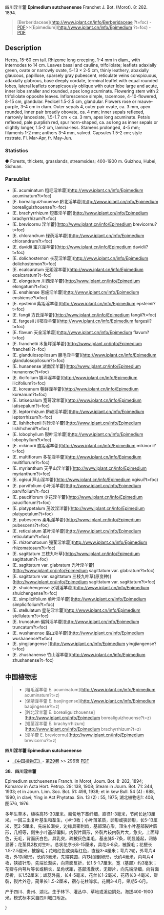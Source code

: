 四川淫羊藿 **Epimedium sutchuenense** Franchet J. Bot. (Morot). 8: 282. 1894.

> [Berberidaceae](http://www.iplant.cn/info/Berberidaceae ?t=foc) - [PDF](http://iplant.cn/foc/pdf/Berberidaceae.pdf)>>[Epimedium](http://www.iplant.cn/info/Epimedium ?t=foc) - [PDF](http://www.iplant.cn/foc/pdf/Epimedium.pdf)

## Description

Herbs, 15-60 cm tall. Rhizome long creeping, 1-4 mm in diam., with internodes to 14 cm. Leaves basal and cauline, trifoliolate; leaflets adaxially green, ovate or narrowly ovate, 5-13 × 2-5 cm, thinly leathery, abaxially glaucous, papillose, sparsely gray pubescent, reticulate veins conspicuous, adaxially glabrous, base deeply cordate, terminal leaflet with equal rounded lobes, lateral leaflets conspicuously oblique with outer lobe large and acute, inner lobe smaller and rounded, apex long acuminate. Flowering stem with 2 trifoliolate opposite leaves. Inflorescence simple, racemose, 4-10-flowered, 8-15 cm, glandular. Pedicel 1.5-2.5 cm, glandular. Flowers rose or mauve-purple, 3-4 cm in diam. Outer sepals 4, outer pair ovate, ca. 3 mm, apex rounded, inner pair broadly obovate, ca. 4 mm; inner sepals reflexed, narrowly lanceolate, 1.5-1.7 cm × ca. 3 mm, apex long acuminate. Petals reflexed, pale purplish red, spur horn-shaped, ca. as long as inner sepals or slightly longer, 1.5-2 cm, lamina-less. Stamens prolonged, 4-5 mm; filaments 1-2 mm; anthers 3-4 mm, valved. Capsules 1.5-2 cm; style rostrate. Fl. Mar-Apr, fr. May-Jun.

### Statistics
● Forests, thickets, grasslands, streamsides; 400-1900 m. Guizhou, Hubei, Sichuan.

### Parsublist

* [E.  acuminatum  粗毛淫羊藿](http://www.iplant.cn/info/Epimedium acuminatum?t=foc)
* [E.  borealiguizhouense  黔北淫羊藿](http://www.iplant.cn/info/Epimedium borealiguizhouense?t=foc)
* [E.  brachyrrhizum  短茎淫羊藿](http://www.iplant.cn/info/Epimedium brachyrrhizum?t=foc)
* [E.  brevicornu  淫羊藿](http://www.iplant.cn/info/Epimedium brevicornu?t=foc)
* [E.  chlorandrum  绿药淫羊藿](http://www.iplant.cn/info/Epimedium chlorandrum?t=foc)
* [E.  davidii  宝兴淫羊藿](http://www.iplant.cn/info/Epimedium davidii?t=foc)
* [E.  dolichostemon  长蕊淫羊藿](http://www.iplant.cn/info/Epimedium dolichostemon?t=foc)
* [E.  ecalcaratum  无距淫羊藿](http://www.iplant.cn/info/Epimedium ecalcaratum?t=foc)
* [E.  elongatum  川西淫羊藿](http://www.iplant.cn/info/Epimedium elongatum?t=foc)
* [E.  enshiense  恩施淫羊藿](http://www.iplant.cn/info/Epimedium enshiense?t=foc)
* [E.  epsteinii  紫距淫羊藿](http://www.iplant.cn/info/Epimedium epsteinii?t=foc)
* [E.  fangii  方氏淫羊藿](http://www.iplant.cn/info/Epimedium fangii?t=foc)
* [E.  fargesii  川鄂淫羊藿](http://www.iplant.cn/info/Epimedium fargesii?t=foc)
* [E.  flavum  天全淫羊藿](http://www.iplant.cn/info/Epimedium flavum?t=foc)
* [E.  franchetii  木鱼坪淫羊藿](http://www.iplant.cn/info/Epimedium franchetii?t=foc)
* [E.  glandulosopilosum  腺毛淫羊藿](http://www.iplant.cn/info/Epimedium glandulosopilosum?t=foc)
* [E.  hunanense  湖南淫羊藿](http://www.iplant.cn/info/Epimedium hunanense?t=foc)
* [E.  ilicifolium  镇坪淫羊藿](http://www.iplant.cn/info/Epimedium ilicifolium?t=foc)
* [E.  koreanum  朝鲜淫羊藿](http://www.iplant.cn/info/Epimedium koreanum?t=foc)
* [E.  latisepalum  宽萼淫羊藿](http://www.iplant.cn/info/Epimedium latisepalum?t=foc)
* [E.  leptorrhizum  黔岭淫羊藿](http://www.iplant.cn/info/Epimedium leptorrhizum?t=foc)
* [E.  lishihchenii  时珍淫羊藿](http://www.iplant.cn/info/Epimedium lishihchenii?t=foc)
* [E.  lobophyllum  裂叶淫羊藿](http://www.iplant.cn/info/Epimedium lobophyllum?t=foc)
* [E.  mikinorii  直距淫羊藿](http://www.iplant.cn/info/Epimedium mikinorii?t=foc)
* [E.  multiflorum  多花淫羊藿](http://www.iplant.cn/info/Epimedium multiflorum?t=foc)
* [E.  myrianthum  天平山淫羊藿](http://www.iplant.cn/info/Epimedium myrianthum?t=foc)
* [E.  ogisui  芦山淫羊藿](http://www.iplant.cn/info/Epimedium ogisui?t=foc)
* [E.  parvifolium  小叶淫羊藿](http://www.iplant.cn/info/Epimedium parvifolium?t=foc)
* [E.  pauciflorum  少花淫羊藿](http://www.iplant.cn/info/Epimedium pauciflorum?t=foc)
* [E.  platypetalum  茂汶淫洋藿](http://www.iplant.cn/info/Epimedium platypetalum?t=foc)
* [E.  pubescens  柔毛淫羊藿](http://www.iplant.cn/info/Epimedium pubescens?t=foc)
* [E.  reticulatum  革叶淫羊藿](http://www.iplant.cn/info/Epimedium reticulatum?t=foc)
* [E.  rhizomatosum  强茎淫羊藿](http://www.iplant.cn/info/Epimedium rhizomatosum?t=foc)
* [E.  sagittatum  三枝九叶草](http://www.iplant.cn/info/Epimedium sagittatum?t=foc)
* [E.  sagittatum var. glabratum  光叶淫羊藿](http://www.iplant.cn/info/Epimedium sagittatum var. glabratum?t=foc)
* [E.  sagittatum var. sagittatum  三枝九叶草(原变种)](http://www.iplant.cn/info/Epimedium sagittatum var. sagittatum?t=foc)
* [E.  shuichengense  水城淫羊藿](http://www.iplant.cn/info/Epimedium shuichengense?t=foc)
* [E.  simplicifolium  单叶淫羊藿](http://www.iplant.cn/info/Epimedium simplicifolium?t=foc)
* [E.  stellulatum  星花淫羊藿](http://www.iplant.cn/info/Epimedium stellulatum?t=foc)
* [E.  truncatum  偏斜淫羊藿](http://www.iplant.cn/info/Epimedium truncatum?t=foc)
* [E.  wushanense  巫山淫羊藿](http://www.iplant.cn/info/Epimedium wushanense?t=foc)
* [E.  yingjiangense  ](http://www.iplant.cn/info/Epimedium yingjiangense?t=foc)
* [E.  zhushanense  竹山淫羊藿](http://www.iplant.cn/info/Epimedium zhushanense?t=foc)

## 中国植物志

> * [粗毛淫羊藿  E.  acuminatum](http://www.iplant.cn/info/Epimedium acuminatum?t=z)
> * [保靖淫羊藿  E.  baojingense](http://www.iplant.cn/info/Epimedium baojingense?t=z)
> * [黔北淫羊藿  E.  borealiguizhouense](http://www.iplant.cn/info/Epimedium borealiguizhouense?t=z)
> * [短茎淫羊藿  E.  brachyrrhizum](http://www.iplant.cn/info/Epimedium brachyrrhizum?t=z)
> * [淫羊藿  E.  brevicornu](http://www.iplant.cn/info/Epimedium brevicornu?t=z)

**四川淫羊藿 Epimedium sutchuenense**

* [《中国植物志》](http://www.iplant.cn/frps)- [第29卷](http://www.iplant.cn/frps/vol/29) >> 296页 [PDF](http://www.iplant.cn/frps/pdf/29/296.pdf)

**38．四川淫羊藿**

Epimedium sutchuenense Franch. in Morot, Joum. Bot. 8: 282, 1894; Komarov in Acta Hort. Petrop. 29: 138, 1908; Steam in Journ. Bot. 71: 344, 1933; et in Journ. Linn. Soc. Bot. 51: 498, 1938; et in kew Bull. 54 (4) : 688, 1990, in clavi; Ying in Act Phytotax. Sin. 13 (2) : 55, 1975; 湖北植物志1: 408, 图576, 1976.

多年生草本，植株高15-30厘米。匍匐地下茎纤细，直径1-3毫米，节间长达13厘米。一回三出复叶基生和茎生，小叶3枚；小叶薄革质，卵形或狭卵形，长5-13厘米，宽2-5厘米，先端长渐尖，边缘具密刺齿，基部深心形，顶生小叶基部裂片圆形，几相等，侧生小叶基部偏斜，内裂片圆形，外裂片较内裂片大，急尖，上面绿色，无毛，背面灰白色，具乳突，疏被灰色柔毛，基出脉5-7条，明显隆起，网脉显著；花茎具2枚对生叶。总状花序长8-15厘米，具花4-8朵，被腺毛；花梗长1.5-2.5厘米，被腺毛；花暗红色或淡紫红色，直径3-4厘米；萼片2轮，外萼片4枚，外1对卵形，长约3毫米，先端钝圆，内1对阔倒卵形，长约4毫米，内萼片4枚，狭披针形，先端长渐尖，向背面反折，长1.5-1.7厘米，宽（基部）约3毫米；花瓣与内萼片等长或稍长，呈角状距，基部浅囊状，无瓣片，向先端渐细，向背面反折，长1.52厘米；雄蕊外露，长4-5毫米，花丝长1-2毫米，花药长3-4毫米，瓣裂，裂片外卷。蒴果长1 .5-2厘米，宿存花柱喙状。花期3-4月，果期5-6月。

产于四川、贵州、湖北。生于林下、灌丛中、草地或溪边阴处。海拔400-1900米。模式标本采自四川城口附近。

}
